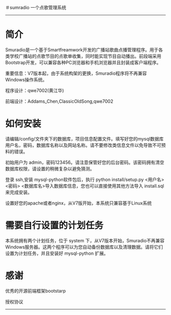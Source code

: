 ＃sumradio
一个点歌管理系统
***

简介
============================
Smuradio是一个基于Smartfreamwork开发的广播站歌曲点播管理程序。用于各类学校广播站的点歌节目的点歌单收集，同时能实现节目自动播出。前段端采用Bootstrap开发，可以兼容各种PC浏览器和手机浏览器并且封装成客户端程序。

重要信息：V7版本起，由于系统构架的更换，Smuradio程序将不再兼容Windows操作系统。

程序设计：qwe7002(黄江华)

前端设计：Addams_Chen,ClassicOldSong,qwe7002

如何安装
============================
请编辑/config/文件夹下的数据库，项目信息配置文件。填写好您的mysql数据库用户名，密码，数据库名称以及网站名称。请不要修改类信息文件以免导致不可预料的错误。

初始用户为 admin，密码123456。请注意保管好您的后台密码。该密码拥有清空数据库权限，请设置的稍微复杂以避免猜测。

登录 ssh,安装 mysql-python软件包后，执行 python install/setup.py <用户名> <密码> <数据库名>导入数据库信息，您也可以直接使用其他方法导入 install.sql 来完成安装。

设置好您的apache或者nginx，从V7版开始，本系统只兼容基于Linux系统

需要自行设置的计划任务
============================
本系统拥有两个计划任务，位于 system 下，从V7版本开始，Smuradio不再兼容Windows服务器。这两个程序可以为您自动备份数据库以及清理数据。请将它们设置为计划任务，并且安装好 mysql-python 扩展。

感谢
============================
优秀的开源前端框架bootstarp

授权协议
***